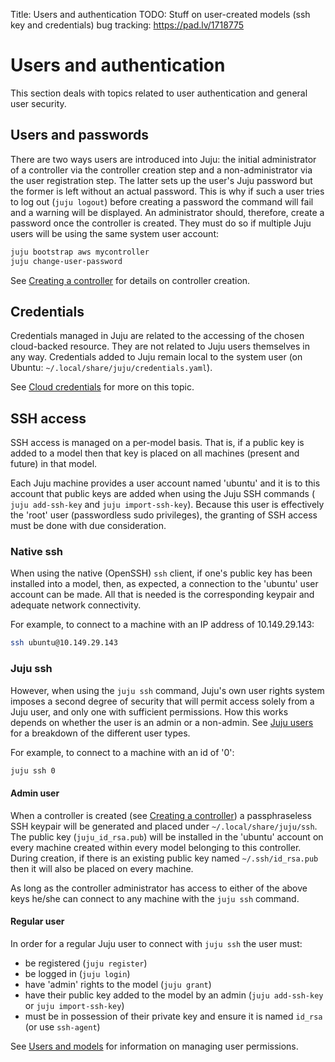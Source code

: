 Title: Users and authentication
TODO:  Stuff on user-created models (ssh key and credentials)
       bug tracking: https://pad.lv/1718775


# Users and authentication

This section deals with topics related to user authentication and general user
security.


## Users and passwords

There are two ways users are introduced into Juju: the initial administrator of
a controller via the controller creation step and a non-administrator via the
user registration step. The latter sets up the user's Juju password but the
former is left without an actual password.  This is why if such a user tries to
log out (`juju logout`) before creating a password the command will fail and a
warning will be displayed. An administrator should, therefore, create a
password once the controller is created. They must do so if multiple Juju users
will be using the same system user account:

```bash
juju bootstrap aws mycontroller
juju change-user-password
```

See [Creating a controller][controllers-creating] for details on controller
creation.

## Credentials

Credentials managed in Juju are related to the accessing of the chosen
cloud-backed resource. They are not related to Juju users themselves in any
way. Credentials added to Juju remain local to the system user (on Ubuntu:
`~/.local/share/juju/credentials.yaml`).

See [Cloud credentials][credentials] for more on this topic.

## SSH access

SSH access is managed on a per-model basis. That is, if a public key is added
to a model then that key is placed on all machines (present and future) in that
model.

Each Juju machine provides a user account named 'ubuntu' and it is to this
account that public keys are added when using the Juju SSH commands (
`juju add-ssh-key` and `juju import-ssh-key`). Because this user is effectively
the 'root' user (passwordless sudo privileges), the granting of SSH access must
be done with due consideration.

### Native ssh

When using the native (OpenSSH) `ssh` client, if one's public key has been
installed into a model, then, as expected, a connection to the 'ubuntu' user
account can be made. All that is needed is the corresponding keypair and
adequate network connectivity. 

For example, to connect to a machine with an IP address of 10.149.29.143:

```bash
ssh ubuntu@10.149.29.143
```

### Juju ssh
 
However, when using the `juju ssh` command, Juju's own user rights system
imposes a second degree of security that will permit access solely from a Juju
user, and only one with sufficient permissions. How this works depends on
whether the user is an admin or a non-admin. See [Juju users][users] for a
breakdown of the different user types.

For example, to connect to a machine with an id of '0':

```bash
juju ssh 0
```

#### Admin user

When a controller is created (see
[Creating a controller][controllers-creating]) a passphraseless SSH keypair
will be generated and placed under `~/.local/share/juju/ssh`. The public key
(`juju_id_rsa.pub`) will be installed in the 'ubuntu' account on every machine
created within every model belonging to this controller. During creation, if
there is an existing public key named `~/.ssh/id_rsa.pub` then it will also be
placed on every machine.

As long as the controller administrator has access to either of the above keys
he/she can connect to any machine with the `juju ssh` command.

#### Regular user

In order for a regular Juju user to connect with `juju ssh` the user must:

- be registered (`juju register`)
- be logged in (`juju login`)
- have 'admin' rights to the model (`juju grant`)
- have their public key added to the model by an admin (`juju add-ssh-key` or
  `juju import-ssh-key`)
- must be in possession of their private key and ensure it is named `id_rsa`
  (or use `ssh-agent`)

See [Users and models][models-users] for information on managing user
permissions.


<!-- LINKS -->

[controllers-creating]: ./controllers-creating.html
[credentials]: ./credentials.html
[users]: ./users.html
[models]: ./models.html
[models-users]: ./users-models.html
